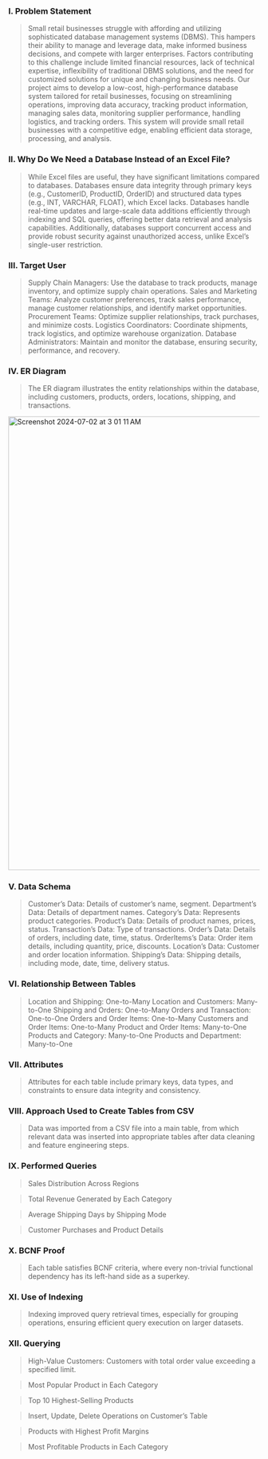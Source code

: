### I. Problem Statement
> Small retail businesses struggle with affording and utilizing sophisticated database management systems (DBMS). This hampers their ability to manage and leverage data, make informed business decisions, and compete with larger enterprises. Factors contributing to this challenge include limited financial resources, lack of technical expertise, inflexibility of traditional DBMS solutions, and the need for customized solutions for unique and changing business needs. Our project aims to develop a low-cost, high-performance database system tailored for retail businesses, focusing on streamlining operations, improving data accuracy, tracking product information, managing sales data, monitoring supplier performance, handling logistics, and tracking orders. This system will provide small retail businesses with a competitive edge, enabling efficient data storage, processing, and analysis.

### II. Why Do We Need a Database Instead of an Excel File?
> While Excel files are useful, they have significant limitations compared to databases. Databases ensure data integrity through primary keys (e.g., CustomerID, ProductID, OrderID) and structured data types (e.g., INT, VARCHAR, FLOAT), which Excel lacks. Databases handle real-time updates and large-scale data additions efficiently through indexing and SQL queries, offering better data retrieval and analysis capabilities. Additionally, databases support concurrent access and provide robust security against unauthorized access, unlike Excel’s single-user restriction.

### III. Target User
> Supply Chain Managers: Use the database to track products, manage inventory, and optimize supply chain operations.
> Sales and Marketing Teams: Analyze customer preferences, track sales performance, manage customer relationships, and identify market opportunities.
> Procurement Teams: Optimize supplier relationships, track purchases, and minimize costs.
> Logistics Coordinators: Coordinate shipments, track logistics, and optimize warehouse organization.
> Database Administrators: Maintain and monitor the database, ensuring security, performance, and recovery.

### IV. ER Diagram
> The ER diagram illustrates the entity relationships within the database, including customers, products, orders, locations, shipping, and transactions.
<img width="910" alt="Screenshot 2024-07-02 at 3 01 11 AM" src="https://github.com/narayanaroyalgithub/Supply_Chain_Management/assets/88378136/50cda9fc-a66c-49e8-861d-08b446c693a3">


### V. Data Schema
> Customer’s Data: Details of customer’s name, segment.
> Department’s Data: Details of department names.
> Category’s Data: Represents product categories.
> Product’s Data: Details of product names, prices, status.
> Transaction’s Data: Type of transactions.
> Order’s Data: Details of orders, including date, time, status.
> OrderItems’s Data: Order item details, including quantity, price, discounts.
> Location’s Data: Customer and order location information.
> Shipping’s Data: Shipping details, including mode, date, time, delivery status.

### VI. Relationship Between Tables
> Location and Shipping: One-to-Many
> Location and Customers: Many-to-One
> Shipping and Orders: One-to-Many
> Orders and Transaction: One-to-One
> Orders and Order Items: One-to-Many
> Customers and Order Items: One-to-Many
> Product and Order Items: Many-to-One
> Products and Category: Many-to-One
> Products and Department: Many-to-One

### VII. Attributes
> Attributes for each table include primary keys, data types, and constraints to ensure data integrity and consistency.

### VIII. Approach Used to Create Tables from CSV
> Data was imported from a CSV file into a main table, from which relevant data was inserted into appropriate tables after data cleaning and feature engineering steps.

### IX. Performed Queries
> Sales Distribution Across Regions

> Total Revenue Generated by Each Category

> Average Shipping Days by Shipping Mode

> Customer Purchases and Product Details

### X. BCNF Proof
> Each table satisfies BCNF criteria, where every non-trivial functional dependency has its left-hand side as a superkey.

### XI. Use of Indexing
> Indexing improved query retrieval times, especially for grouping operations, ensuring efficient query execution on larger datasets.

### XII. Querying
> High-Value Customers: Customers with total order value exceeding a specified limit.

> Most Popular Product in Each Category

> Top 10 Highest-Selling Products

> Insert, Update, Delete Operations on Customer’s Table

> Products with Highest Profit Margins

> Most Profitable Products in Each Category

